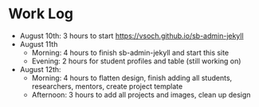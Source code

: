 # Work Log

 - August 10th: 3 hours to start https://vsoch.github.io/sb-admin-jekyll
 - August 11th
   - Morning: 4 hours to finish sb-admin-jekyll and start this site
   - Evening: 2 hours for student profiles and table (still working on)
 - August 12th:
   - Morning: 4 hours to flatten design, finish adding all students, researchers, mentors, create project template
   - Afternoon: 3 hours to add all projects and images, clean up design

